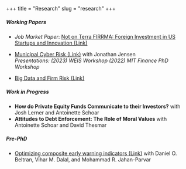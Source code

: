 +++
title = "Research"
slug = "research"
+++
  

##### Working Papers 
- *Job Market Paper*: [Not on Terra FIRRMA: Foreign Investment in US Startups and Innovation (Link)](https://drive.google.com/file/d/1DZ_xX92SgBKOmgTY479Ss8ns0g930bex/view?usp=drive_link)

- [Municipal Cyber Risk (Link)](https://drive.google.com/file/d/1GofQM1oKtBk7VkcRzlWJTxH2lwm1AUci/view?usp=sharing)  with Jonathan Jensen  
*Presentations: (2023) WEIS Workshop (2022) MIT Finance PhD Workshop*  


- [Big Data and Firm Risk (Link)](https://drive.google.com/file/d/1ni0PzFo5QoM3huX_TrLk8ObfS_DKcxIr/view?usp=drive_link)


##### Work in Progress 
-  __How do Private Equity Funds Communicate to their Investors?__ with Josh Lerner and Antoinette Schoar 
-  __Attitudes to Debt Enforcement: The Role of Moral Values__ with Antoinette Schoar and David Thesmar


##### Pre-PhD 
-   [Optimizing composite early warning indicators (Link)](https://www.sciencedirect.com/science/article/abs/pii/S106294082400175X) with Daniel O. Beltran, Vihar M. Dalal, and Mohammad R. Jahan-Parvar  

